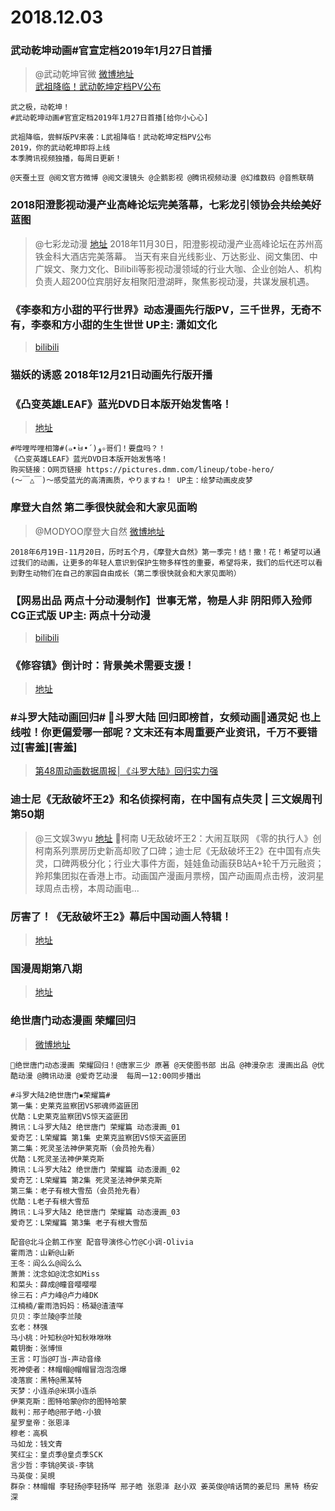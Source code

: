 # 2018.12.03

### 武动乾坤动画#官宣定档2019年1月27日首播
> @武动乾坤官微  [微博地址](https://weibo.com/6310852010/H5v8RDhkw)  
> [武祖降临！武动乾坤定档PV公布](https://v.qq.com/x/cover/jg1skog3zvrv9ur/k00293y6lai.html)
```
武之极，动乾坤！
#武动乾坤动画#官宣定档2019年1月27日首播[给你小心心]

武祖降临，尝鲜版PV来袭：L武祖降临！武动乾坤定档PV公布
2019，你的武动乾坤即将上线
本季腾讯视频独播，每周日更新！

@天蚕土豆 @阅文官方微博 @阅文漫镜头 @企鹅影视 @腾讯视频动漫 @幻维数码 ​​​@音熊联萌 
```

### 2018阳澄影视动漫产业高峰论坛完美落幕，七彩龙引领协会共绘美好蓝图
> @七彩龙动漫 [地址](https://weibo.com/ttarticle/p/show?id=2309404313173841832612)
2018年11月30日，阳澄影视动漫产业高峰论坛在苏州高铁金科大酒店完美落幕。
当天有来自光线影业、万达影业、阅文集团、中广娱文、聚力文化、Bilibili等影视动漫领域的行业大咖、企业创始人、机构负责人超200位宾朋好友相聚阳澄湖畔，聚焦影视动漫，共谋发展机遇。 


### 《李泰和方小甜的平行世界》动态漫画先行版PV，三千世界，无奇不有，李泰和方小甜的生生世世 UP主: 潇如文化

>[bilibili](https://www.bilibili.com/video/av37332467)


###  猫妖的诱惑 2018年12月21日动画先行版开播 ​​​​ 

###  《凸变英雄LEAF》蓝光DVD日本版开始发售咯！
>[地址](https://t.bilibili.com/9905512?tab=1&type=2)
```
#哔哩哔哩相簿#(๑•̀ㅂ•́)و✧哥们！要盘吗？！
《凸变英雄LEAF》蓝光DVD日本版开始发售咯！
购买链接：O网页链接 https://pictures.dmm.com/lineup/tobe-hero/
(〜￣△￣)〜感受蓝光的高清画质，やりますね！ UP主：绘梦动画皮皮梦
```

### 摩登大自然 第二季很快就会和大家见面哟
> @MODYOO摩登大自然  [微博地址](https://weibo.com/1851785454/H52z7mxLD)
```
2018年6月19日-11月20日，历时五个月，《摩登大自然》第一季完！结！撒！花！希望可以通过我们的动画，让更多的年轻人意识到保护生物多样性的重要，希望将来，我们的后代还可以看到野生动物们在自己的家园自由成长（第二季很快就会和大家见面哟）
```

### 【网易出品 两点十分动漫制作】世事无常，物是人非 阴阳师入殓师CG正式版 UP主: 两点十分动漫
>[bilibili](https://www.bilibili.com/video/av37092892)  

### 《修容镇》倒计时：背景美术需要支援！

>[地址](https://weibo.com/ttarticle/p/show?id=2309404313199422924304)


### #斗罗大陆动画回归# 斗罗大陆 回归即榜首，女频动画通灵妃 也上线啦！你更偏爱哪一部呢？文末还有本周重要产业资讯，千万不要错过[害羞][害羞]
>[第48周动画数据周报│《斗罗大陆》回归实力强](https://weibo.com/ttarticle/p/show?id=2309404313200588899252)


###   迪士尼《无敌破坏王2》和名侦探柯南，在中国有点失灵 | 三文娱周刊第50期 
> @三文娱3wyu  [地址](https://mp.weixin.qq.com/s?__biz=MzA3NjM4MDM2Mg==&mid=2651733493&idx=1&sn=1fe95002b2ecec913bf80e624ff92d9d&chksm=8498bc50b3ef35466be94d4d09d9eb3bb60c96c9a6ebe42feb9151de1107323abd071cc72e54&scene=38#wechat_redirect)
柯南 U无敌破坏王2：大闹互联网 《零的执行人》创柯南系列票房历史新高却败了口碑；迪士尼《无敌破坏王2》在中国有点失灵，口碑两极分化；行业大事件方面，娃娃鱼动画获B站A+轮千万元融资；羚邦集团拟在香港上市。动画国产漫画月票榜，国产动画周点击榜，波洞星球周点击榜，本周动画电 ​​​​...


### 厉害了！《无敌破坏王2》幕后中国动画人特辑！

>[地址](https://www.bilibili.com/read/cv1566375)


### 国漫周期第八期
>[地址](https://weibo.com/ttarticle/p/show?id=2309404313106418394019)


###  绝世唐门动态漫画 荣耀回归
>[微博地址](https://weibo.com/5450564235/H5y4d5BOa)

```
绝世唐门动态漫画 荣耀回归！@唐家三少 原著 @天使图书部 出品 @神漫杂志 漫画出品 @优酷动漫 @腾讯动漫 @爱奇艺动漫  每周一12:00同步播出

#斗罗大陆2绝世唐门▪荣耀篇#
第一集：史莱克监察团VS邪魂师盗匪团
优酷：L史莱克监察团VS惊天盗匪团
腾讯：L斗罗大陆2 绝世唐门 荣耀篇 动态漫画_01
爱奇艺：L荣耀篇 第1集 史莱克监察团VS惊天盗匪团
第二集：死灵圣法神伊莱克斯（会员抢先看）
优酷：L死灵圣法神伊莱克斯
腾讯：L斗罗大陆2 绝世唐门 荣耀篇 动态漫画_02
爱奇艺：L荣耀篇 第2集 死灵圣法神伊莱克斯
第三集：老子有根大雪茄（会员抢先看）
优酷：L老子有根大雪茄
腾讯：L斗罗大陆2 绝世唐门 荣耀篇 动态漫画_03
爱奇艺：L荣耀篇 第3集 老子有根大雪茄

配音@北斗企鹅工作室 配音导演佟心竹@C小调-Olivia
霍雨浩：山新@山新
王冬：阎么么@阎么么
萧萧：沈念如@沈念如Miss
和菜头：薛成@瞳音嘤嘤嘤
徐三石：卢力峰@卢力峰DK
江楠楠/霍雨浩妈妈：杨凝@渣渣咩
贝贝：李兰陵@李兰陵
玄老：林强
马小桃：叶知秋@叶知秋咻咻咻
戴钥衡：张博恒
王言：叮当@叮当-声动音缘
死神使者：林帽帽@帽帽冒泡泡泡爆
凌落宸：黑特@黑某特
天梦：小连杀@米琪小连杀
伊莱克斯：图特哈蒙@你的图特哈蒙
裁判：邢子皓@邢子皓-小狼
星罗皇帝：张恩泽
穆老：高枫
马如龙：钱文青
笑红尘：皇贞季@皇贞季SCK
言少哲：李铫@笑谈-李铫
马英俊：吴晛
群杂：林帽帽 李轻扬@李轻扬咩 邢子皓 张恩泽 赵小双 姜英俊@啃话筒的姜尼玛 黑特 杨安深 
```